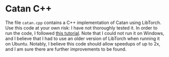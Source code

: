# Catan C++

The file ```catan.cpp``` contains a C++ implementation of Catan using LibTorch. Use this code at your own risk: I have not thoroughly tested it. In order to run the code, I followed [this tutorial](https://github.com/ollewelin/Installing-and-Test-PyTorch-C-API-on-Ubuntu-with-GPU-enabled). Note that I could not run it on Windows, and I believe that I had to use an older version of LibTorch when running it on Ubuntu. Notably, I believe this code should allow speedups of up to 2x, and I am sure there are further improvements to be found.

